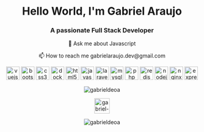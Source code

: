 <h1 align="center">Hello World, I'm Gabriel Araujo</h1>
<h3 align="center">A passionate Full Stack Developer</h3>

<p align="center">💬 Ask me about Javascript</p>

<p align="center">📫 How to reach me gabrielaraujo.dev@gmail.com</p>

<p align="center">
<img src="https://devicons.github.io/devicon/devicon.git/icons/vuejs/vuejs-original-wordmark.svg" alt="vuejs" width="35" height="35"/> 
<img src="https://devicons.github.io/devicon/devicon.git/icons/bootstrap/bootstrap-plain.svg" alt="bootstrap" width="35" height="35"/> 
<img src="https://devicons.github.io/devicon/devicon.git/icons/css3/css3-original-wordmark.svg" alt="css3" width="35" height="35"/> 
<img src="https://devicons.github.io/devicon/devicon.git/icons/docker/docker-original-wordmark.svg" alt="docker" width="35" height="35"/> 
<img src="https://devicons.github.io/devicon/devicon.git/icons/html5/html5-original-wordmark.svg" alt="html5" width="35" height="35"/> 
<img src="https://devicons.github.io/devicon/devicon.git/icons/javascript/javascript-original.svg" alt="javascript" width="35" height="35"/> 
<img src="https://devicons.github.io/devicon/devicon.git/icons/laravel/laravel-plain-wordmark.svg" alt="laravel" width="35" height="35"/> 
<img src="https://devicons.github.io/devicon/devicon.git/icons/mysql/mysql-original-wordmark.svg" alt="mysql" width="35" height="35"/> 
<img src="https://devicons.github.io/devicon/devicon.git/icons/php/php-original.svg" alt="php" width="35" height="35"/> 
<img src="https://devicons.github.io/devicon/devicon.git/icons/redis/redis-original-wordmark.svg" alt="redis" width="35" height="35"/> 
<img src="https://devicons.github.io/devicon/devicon.git/icons/nodejs/nodejs-original-wordmark.svg" alt="nodejs" width="35" height="35"/> 
<img src="https://devicons.github.io/devicon/devicon.git/icons/nginx/nginx-original.svg" alt="nginx" width="35" height="35"/> 
<img src="https://devicons.github.io/devicon/devicon.git/icons/express/express-original-wordmark.svg" alt="express" width="35" height="35"/></p>
<p align="center"> 
<img src="https://github-readme-stats.vercel.app/api?username=gabrieldeoa&show_icons=true" alt="gabrieldeoa" />
</p>

<p align="center">
<a href="https://linkedin.com/in/gabriel-de-oliveira-araujo-797172117" target="blank">
<img align="center" src="https://cdn.jsdelivr.net/npm/simple-icons@3.0.1/icons/linkedin.svg" alt="gabriel-de-oliveira-araujo-797172117" height="40" width="40" /></a>
</p>

<p align="center"> <img src="https://komarev.com/ghpvc/?username=gabrieldeoa" alt="gabrieldeoa" /> </p>
